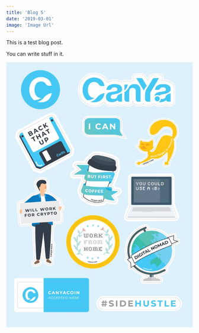 ```yaml
---
title: 'Blog 5'
date: '2019-03-01'
image: 'Image Url'
---
```


This is a test blog post.

You can write stuff in it.

![image](src/Images/2018-10-05_16.01.09.jpg)